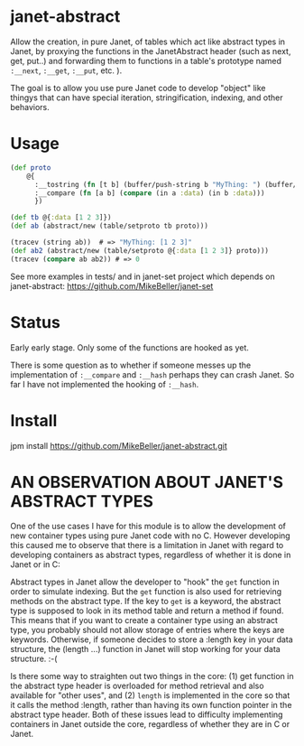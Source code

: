 # janet-abstract

Allow the creation, in pure Janet, of tables which act like
abstract types in Janet, by proxying the functions in the JanetAbstract
header (such as next, get, put..) and forwarding them to functions
in a table's prototype named `:__next`, `:__get`, `:__put`, etc. ).

The goal is to allow you use pure Janet code to develop
"object" like thingys that can have special iteration, stringification,
indexing, and other behaviors.

# Usage

```clojure
(def proto
    @{
      :__tostring (fn [t b] (buffer/push-string b "MyThing: ") (buffer/format b "%j" (in t :data)))
      :__compare (fn [a b] (compare (in a :data) (in b :data)))
      })

(def tb @{:data [1 2 3]})
(def ab (abstract/new (table/setproto tb proto)))

(tracev (string ab))  # => "MyThing: [1 2 3]"
(def ab2 (abstract/new (table/setproto @{:data [1 2 3]} proto)))
(tracev (compare ab ab2)) # => 0
```

See more examples in tests/ and in janet-set project which depends
on janet-abstract: https://github.com/MikeBeller/janet-set

# Status

Early early stage.  Only some of the functions are hooked as yet.

There is some question as to whether if someone messes up the implementation
of `:__compare` and `:__hash` perhaps they can crash Janet.  So far
I have not implemented the hooking of `:__hash`.

# Install

jpm install https://github.com/MikeBeller/janet-abstract.git

# AN OBSERVATION ABOUT JANET'S ABSTRACT TYPES

One of the use cases I have for this module is to allow the development
of new container types using pure Janet code with no C.  However developing
this caused me to observe that there is a limitation in Janet with regard
to developing containers as abstract types, regardless of whether it is
done in Janet or in C:

Abstract types in Janet allow the developer to "hook" the `get` function
in order to simulate indexing.  But the `get` function is also used for
retrieving methods on the abstract type.  If the key to `get` is a keyword,
the abstract type is supposed to look in its method table and return a
method if found.  This means that if you want to create a container type
using an abstract type, you probably should not allow storage of entries
where the keys are keywords.  Otherwise, if someone decides to store
a :length key in your data structure, the (length ...) function in Janet
will stop working for your data structure.   :-(

Is there some way to straighten out two things in the core:
(1) get function in the abstract type header is overloaded for method
retrieval and also available for "other uses", and (2) `length` is
implemented in the core so that it calls the method :length, rather than
having its own function pointer in the abstract type header.  Both
of these issues lead to difficulty implementing containers in Janet
outside the core, regardless of whether they are in C or Janet.

